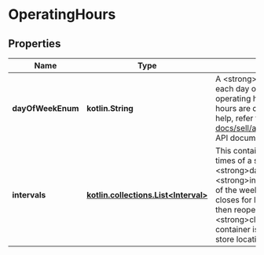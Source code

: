 
# OperatingHours

## Properties
Name | Type | Description | Notes
------------ | ------------- | ------------- | -------------
**dayOfWeekEnum** | **kotlin.String** | A &lt;strong&gt;dayOfWeekEnum&lt;/strong&gt; value is required for each day of the week that the store location has regular operating hours. &lt;br/&gt;&lt;br/&gt;This field is returned if operating hours are defined for the store location. For implementation help, refer to &lt;a href&#x3D;&#39;https://developer.ebay.com/api-docs/sell/account/types/api:DayOfWeekEnum&#39;&gt;eBay API documentation&lt;/a&gt; |  [optional]
**intervals** | [**kotlin.collections.List&lt;Interval&gt;**](Interval.md) | This container is used to define the opening and closing times of a store&#39;s working day (defined in the &lt;strong&gt;dayOfWeekEnum&lt;/strong&gt; field). An &lt;strong&gt;intervals&lt;/strong&gt; container is needed for each day of the week that the store location is open. If a store location closes for lunch (or any other period during the day) and then reopens, multiple &lt;strong&gt;open&lt;/strong&gt; and &lt;strong&gt;close&lt;/strong&gt; pairs are needed &lt;br/&gt;&lt;br/&gt;This container is returned if operating hours are defined for the store location. |  [optional]



